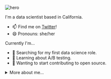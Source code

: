 ![hero](https://raw.githubusercontent.com/d-alvear/d-alvear/master/images/hero-2.png)

I'm a data scientist based in California.
- 📫 Find me on [Twitter](https://twitter.com/data_deandra)!
- 😄 Pronouns: she/her

Currently I'm...
- 🔭 Searching for my first data science role.
- 📙 Learning about A/B testing.
- 👾 Wanting to start contributing to open source.

<details>
<summary>More about me...</summary>

</details>
